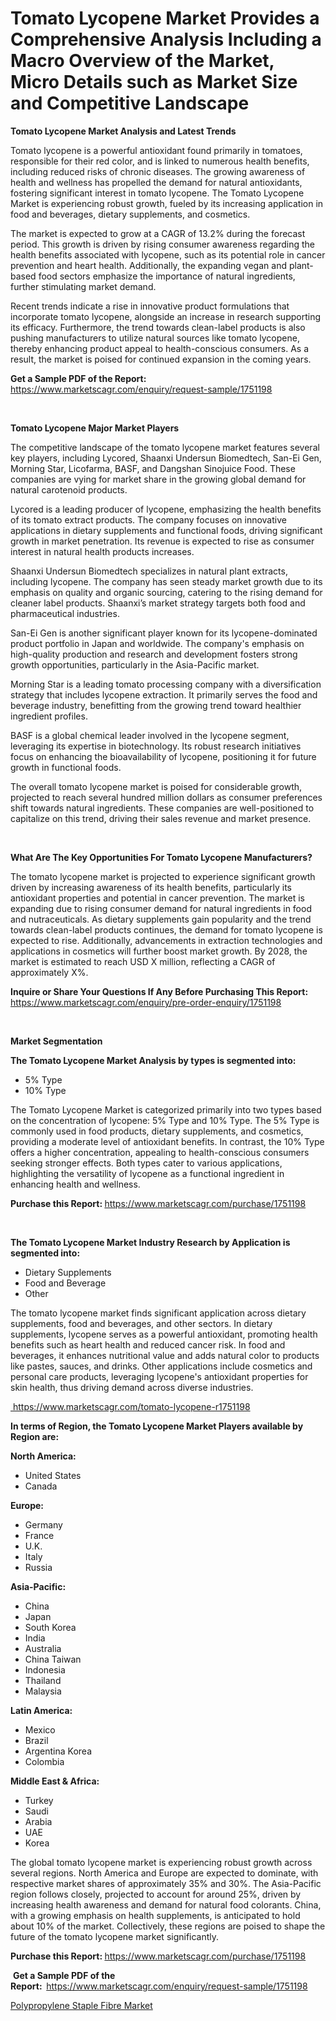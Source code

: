 <p><h1>Tomato Lycopene Market Provides a Comprehensive Analysis Including a Macro Overview of the Market, Micro Details such as Market Size and Competitive Landscape</h1></p><p><strong>Tomato Lycopene Market Analysis and Latest Trends</strong></p>
<p><p>Tomato lycopene is a powerful antioxidant found primarily in tomatoes, responsible for their red color, and is linked to numerous health benefits, including reduced risks of chronic diseases. The growing awareness of health and wellness has propelled the demand for natural antioxidants, fostering significant interest in tomato lycopene. The Tomato Lycopene Market is experiencing robust growth, fueled by its increasing application in food and beverages, dietary supplements, and cosmetics.</p><p>The market is expected to grow at a CAGR of 13.2% during the forecast period. This growth is driven by rising consumer awareness regarding the health benefits associated with lycopene, such as its potential role in cancer prevention and heart health. Additionally, the expanding vegan and plant-based food sectors emphasize the importance of natural ingredients, further stimulating market demand. </p><p>Recent trends indicate a rise in innovative product formulations that incorporate tomato lycopene, alongside an increase in research supporting its efficacy. Furthermore, the trend towards clean-label products is also pushing manufacturers to utilize natural sources like tomato lycopene, thereby enhancing product appeal to health-conscious consumers. As a result, the market is poised for continued expansion in the coming years.</p></p>
<p><strong>Get a Sample PDF of the Report:&nbsp;</strong> <a href="https://www.marketscagr.com/enquiry/request-sample/1751198?utm_campaign=2529&utm_medium=2&utm_source=Github&utm_content=ia&utm_term=01042025&utm_id=tomato-lycopene">https://www.marketscagr.com/enquiry/request-sample/1751198</a></p>
<p>&nbsp;</p>
<p><strong>Tomato Lycopene Major Market Players</strong></p>
<p><p>The competitive landscape of the tomato lycopene market features several key players, including Lycored, Shaanxi Undersun Biomedtech, San-Ei Gen, Morning Star, Licofarma, BASF, and Dangshan Sinojuice Food. These companies are vying for market share in the growing global demand for natural carotenoid products.</p><p>Lycored is a leading producer of lycopene, emphasizing the health benefits of its tomato extract products. The company focuses on innovative applications in dietary supplements and functional foods, driving significant growth in market penetration. Its revenue is expected to rise as consumer interest in natural health products increases.</p><p>Shaanxi Undersun Biomedtech specializes in natural plant extracts, including lycopene. The company has seen steady market growth due to its emphasis on quality and organic sourcing, catering to the rising demand for cleaner label products. Shaanxi’s market strategy targets both food and pharmaceutical industries.</p><p>San-Ei Gen is another significant player known for its lycopene-dominated product portfolio in Japan and worldwide. The company's emphasis on high-quality production and research and development fosters strong growth opportunities, particularly in the Asia-Pacific market.</p><p>Morning Star is a leading tomato processing company with a diversification strategy that includes lycopene extraction. It primarily serves the food and beverage industry, benefitting from the growing trend toward healthier ingredient profiles.</p><p>BASF is a global chemical leader involved in the lycopene segment, leveraging its expertise in biotechnology. Its robust research initiatives focus on enhancing the bioavailability of lycopene, positioning it for future growth in functional foods.</p><p>The overall tomato lycopene market is poised for considerable growth, projected to reach several hundred million dollars as consumer preferences shift towards natural ingredients. These companies are well-positioned to capitalize on this trend, driving their sales revenue and market presence.</p></p>
<p>&nbsp;</p>
<p><strong>What Are The Key Opportunities For Tomato Lycopene Manufacturers?</strong></p>
<p><p>The tomato lycopene market is projected to experience significant growth driven by increasing awareness of its health benefits, particularly its antioxidant properties and potential in cancer prevention. The market is expanding due to rising consumer demand for natural ingredients in food and nutraceuticals. As dietary supplements gain popularity and the trend towards clean-label products continues, the demand for tomato lycopene is expected to rise. Additionally, advancements in extraction technologies and applications in cosmetics will further boost market growth. By 2028, the market is estimated to reach USD X million, reflecting a CAGR of approximately X%.</p></p>
<p><strong>Inquire or Share Your Questions If Any Before Purchasing This Report:</strong> <a href="https://www.marketscagr.com/enquiry/pre-order-enquiry/1751198?utm_campaign=2529&utm_medium=2&utm_source=Github&utm_content=ia&utm_term=01042025&utm_id=tomato-lycopene">https://www.marketscagr.com/enquiry/pre-order-enquiry/1751198</a></p>
<p>&nbsp;</p>
<p><strong>Market Segmentation</strong></p>
<p><strong>The Tomato Lycopene Market Analysis by types is segmented into:</strong></p>
<p><ul><li>5% Type</li><li>10% Type</li></ul></p>
<p><p>The Tomato Lycopene Market is categorized primarily into two types based on the concentration of lycopene: 5% Type and 10% Type. The 5% Type is commonly used in food products, dietary supplements, and cosmetics, providing a moderate level of antioxidant benefits. In contrast, the 10% Type offers a higher concentration, appealing to health-conscious consumers seeking stronger effects. Both types cater to various applications, highlighting the versatility of lycopene as a functional ingredient in enhancing health and wellness.</p></p>
<p><strong>Purchase this Report:&nbsp;</strong><a href="https://www.marketscagr.com/purchase/1751198?utm_campaign=2529&utm_medium=2&utm_source=Github&utm_content=ia&utm_term=01042025&utm_id=tomato-lycopene">https://www.marketscagr.com/purchase/1751198</a></p>
<p>&nbsp;</p>
<p><strong>The Tomato Lycopene Market Industry Research by Application is segmented into:</strong></p>
<p><ul><li>Dietary Supplements</li><li>Food and Beverage</li><li>Other</li></ul></p>
<p><p>The tomato lycopene market finds significant application across dietary supplements, food and beverages, and other sectors. In dietary supplements, lycopene serves as a powerful antioxidant, promoting health benefits such as heart health and reduced cancer risk. In food and beverages, it enhances nutritional value and adds natural color to products like pastes, sauces, and drinks. Other applications include cosmetics and personal care products, leveraging lycopene's antioxidant properties for skin health, thus driving demand across diverse industries.</p></p>
<p><a href="https://www.marketscagr.com/tomato-lycopene-r1751198?utm_campaign=2529&utm_medium=2&utm_source=Github&utm_content=ia&utm_term=01042025&utm_id=tomato-lycopene">&nbsp;https://www.marketscagr.com/tomato-lycopene-r1751198</a></p>
<p><strong>In terms of Region, the Tomato Lycopene Market Players available by Region are:</strong></p>
<p>
    <p> <strong> North America: </strong>
        <ul>
            <li>United States</li>
            <li>Canada</li>
        </ul>
        </p> 
    <p> <strong> Europe: </strong>
        <ul>
            <li>Germany</li>
            <li>France</li>
            <li>U.K.</li>
            <li>Italy</li>
            <li>Russia</li>
        </ul>
        </p> 
    <p> <strong> Asia-Pacific: </strong>
        <ul>
            <li>China</li>
            <li>Japan</li>
            <li>South Korea</li>
            <li>India</li>
            <li>Australia</li>
            <li>China Taiwan</li>
            <li>Indonesia</li>
            <li>Thailand</li>
            <li>Malaysia</li>
        </ul>
        </p> 
    <p> <strong> Latin America: </strong>
        <ul>
            <li>Mexico</li>
            <li>Brazil</li>
            <li>Argentina Korea</li>
            <li>Colombia</li>
        </ul>
        </p> 
    <p> <strong> Middle East & Africa: </strong>
        <ul>
            <li>Turkey</li>
            <li>Saudi</li>
            <li>Arabia</li>
            <li>UAE</li>
            <li>Korea</li>
        </ul>
    </p>
    </p>
<p><p>The global tomato lycopene market is experiencing robust growth across several regions. North America and Europe are expected to dominate, with respective market shares of approximately 35% and 30%. The Asia-Pacific region follows closely, projected to account for around 25%, driven by increasing health awareness and demand for natural food colorants. China, with a growing emphasis on health supplements, is anticipated to hold about 10% of the market. Collectively, these regions are poised to shape the future of the tomato lycopene market significantly.</p></p>
<p><strong>Purchase this Report: </strong><a href="https://www.marketscagr.com/purchase/1751198?utm_campaign=2529&utm_medium=2&utm_source=Github&utm_content=ia&utm_term=01042025&utm_id=tomato-lycopene">https://www.marketscagr.com/purchase/1751198</a></p>
<p>&nbsp;<strong>Get a Sample PDF of the Report:&nbsp;&nbsp;</strong><a href="https://www.marketscagr.com/enquiry/request-sample/1751198?utm_campaign=2529&utm_medium=2&utm_source=Github&utm_content=ia&utm_term=01042025&utm_id=tomato-lycopene">https://www.marketscagr.com/enquiry/request-sample/1751198</a></p>
<p><strong></strong></p>
<p><p><a href="https://github.com/akaalahk/Market-Research-Report-List-1/blob/main/polypropylene-staple-fibre-market.md?utm_campaign=2529&utm_medium=2&utm_source=Github&utm_content=ia&utm_term=01042025&utm_id=tomato-lycopene">Polypropylene Staple Fibre Market</a></p></p>
